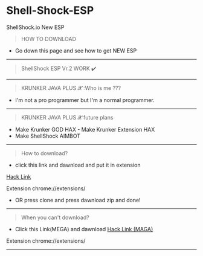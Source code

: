 # Shell-Shock-ESP
ShellShock.io New ESP
>HOW TO DOWNLOAD 

- Go down this page and see how to get NEW ESP
__________________________________
>ShellShock ESP Vr.2 WORK ✔️
__________________________________
>KRUNKER JAVA PLUS 𝓧 :Who is me ??? 
- I'm not a pro programmer but I'm a normal programmer. 
__________________________________
>KRUNKER JAVA PLUS 𝓧 future plans 
- Make Krunker GOD HAX - Make Krunker Extension HAX 
- Make ShellShock AIMBOT
__________________________________
>How to download?
- click this link and dawnload and put it in extension

[Hack Link](https://github.com/Krunker-Java-plus-X/Shell-Shock-ESP/tree/master/Shell%20Hack%20V2)

Extension chrome://extensions/

- OR
press clone and press dawnload zip and done!
__________________________________
>When you can't download?
- Click this Link(MEGA) and dawnload 
[Hack Link (MAGA)](https://mega.nz/folder/bXZTnSJT#cDj_IzoyPNSkA7nosXegZg)

Extension chrome://extensions/
__________________________________

